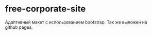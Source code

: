 # free-corporate-site

Адаптивный макет с использованием bootstrap. Так же выложен на github pages.
